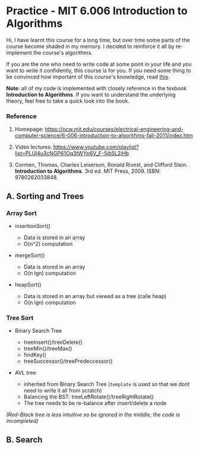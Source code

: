 # Practice - MIT 6.006 Introduction to Algorithms

Hi,
I have learnt this course for a long time, but over time some parts of the course become shaded in my memory. I decided to reinforce it all by re-implement the course's algorithms.

If you are the one who need to write code at some point in your life and you want to write it confidently, this course is for you. If you need some thing to be convinced how important of this course's knowledge, read [this](https://reprog.wordpress.com/2010/04/19/are-you-one-of-the-10-percent/).


**Note**: all of my code is implemented with closely reference in the texbook **Introduction to Algorithms**. If you want to understand the underlying theory, feel free to take a quick look into the book.

### Reference
1. Homepage: https://ocw.mit.edu/courses/electrical-engineering-and-computer-science/6-006-introduction-to-algorithms-fall-2011/index.htm

1. Video lectures: https://www.youtube.com/playlist?list=PLUl4u3cNGP61Oq3tWYp6V_F-5jb5L2iHb

1. Cormen, Thomas, Charles Leiserson, Ronald Rivest, and Clifford Stein. **Introduction to Algorithms**. 3rd ed. MIT Press, 2009. ISBN: 9780262033848.

## A. Sorting and Trees
### Array Sort
- insertionSort()
    - Data is stored in an array
    - O(n^2) computation

- mergeSort()
    - Data is stored in an array
    - O(n lgn) computation
- heapSort()
    - Data is stored in an array but viewed as a tree (calle heap)
    - O(n lgn) computation


### Tree Sort

- Binary Search Tree
    - treeInsert()/treeDelete()
    - treeMin()/treeMax()
    - findKey()
    - treeSuccessor()/treePredeccessor()

- AVL tree
    - inherited from Binary Search Tree (`template` is used so that we dont need to write it all from scratch)
    - Balancing the BST: treeLeftRotate()/treeRightRotate()
    - The tree needs to be re-balance after insert/delete a node

*(Red-Black tree is less intuitive so be ignored in the middle, the code is incompleted)*

## B. Search

